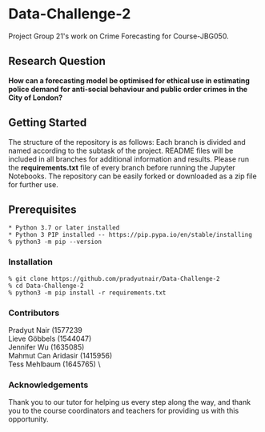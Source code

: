 # Data-Challenge-2
Project Group 21's work on Crime Forecasting for Course-JBG050.

## Research Question 
**How can a forecasting model be optimised for ethical use in estimating police demand for anti-social behaviour and public order crimes in the City of London?**

## Getting Started
The structure of the repository is as follows: Each branch is divided and named according to the subtask of the project. README files will be included in all branches for additional information and results. Please run the **requirements.txt** file of every branch before running the Jupyter Notebooks. The repository can be easily forked or downloaded as a zip file for further use.

## Prerequisites

```
* Python 3.7 or later installed
* Python 3 PIP installed -- https://pip.pypa.io/en/stable/installing
% python3 -m pip --version
```

### Installation

```
% git clone https://github.com/pradyutnair/Data-Challenge-2
% cd Data-Challenge-2
% python3 -m pip install -r requirements.txt
```

### Contributors
Pradyut Nair (1577239 \
Lieve Göbbels (1544047) \
Jennifer Wu (1635085) \
Mahmut Can Aridasir (1415956) \
Tess Mehlbaum (1645765) \

### Acknowledgements
Thank you to our tutor for helping us every step along the way, and thank you to the course coordinators and teachers for providing us with this opportunity.
